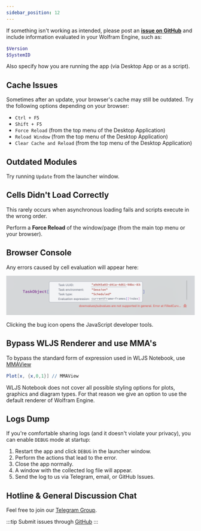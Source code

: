 ```yaml
---
sidebar_position: 12
---
```



If something isn't working as intended, please post an [__issue on GitHub__](https://github.com/JerryI/wolfram-js-frontend/issues) and include information evaluated in your Wolfram Engine, such as:

```mathematica
$Version
$SystemID
```

Also specify how you are running the app (via Desktop App or as a script).

## Cache Issues
Sometimes after an update, your browser's cache may still be outdated. Try the following options depending on your browser:

- `Ctrl + F5`
- `Shift + F5`
- `Force Reload` (from the top menu of the Desktop Application)
- `Reload Window` (from the top menu of the Desktop Application)
- `Clear Cache and Reload` (from the top menu of the Desktop Application)

## Outdated Modules
Try running `Update` from the launcher window.

## Cells Didn't Load Correctly
This rarely occurs when asynchronous loading fails and scripts execute in the wrong order.

Perform a __Force Reload__ of the window/page (from the main top menu or your browser).

## Browser Console
Any errors caused by cell evaluation will appear here:

![](./../../346045552-c7261f1b-5e6d-48e2-aa1a-f4b11d50d9c9.png)

Clicking the bug icon opens the JavaScript developer tools.

## Bypass WLJS Renderer and use MMA's
To bypass the standard form of expression used in WLJS Notebook, use [MMAView](frontend/Reference/GUI/MMAView.md)

```mathematica
Plot[x, {x,0,1}] // MMAView
```

WLJS Notebook does not cover all possible styling options for plots, graphics and diagram types. For that reason we give an option to use the default renderer of Wolfram Engine.

## Logs Dump
If you're comfortable sharing logs (and it doesn't violate your privacy), you can enable `DEBUG` mode at startup:

1. Restart the app and click `DEBUG` in the launcher window.
2. Perform the actions that lead to the error.
3. Close the app normally.
4. A window with the collected log file will appear.
5. Send the log to us via Telegram, email, or GitHub Issues.

## Hotline & General Discussion Chat
Feel free to join our [Telegram Group](https://t.me/wljs_support).

:::tip
Submit issues through [GitHub](https://github.com/JerryI/wolfram-js-frontend/issues)
:::

